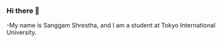 ### Hi there 👋

-My name is Sanggam Shrestha, and I am a student at Tokyo International University.
